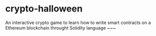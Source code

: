 # crypto-halloween
An interactive crypto game to learn how to write smart contracts on a Ethereum blockchain throught Solidity language ~~~
